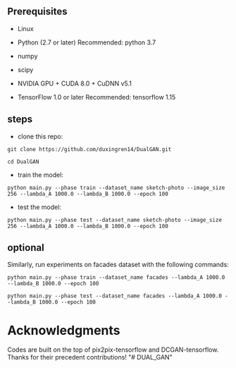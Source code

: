 ## Prerequisites

- Linux

- Python (2.7 or later) Recommended: python 3.7

- numpy

- scipy

- NVIDIA GPU + CUDA 8.0 + CuDNN v5.1

- TensorFlow 1.0 or later Recommended: tensorflow 1.15


## steps

- clone this repo:

```
git clone https://github.com/duxingren14/DualGAN.git

cd DualGAN
```

- train the model:

```
python main.py --phase train --dataset_name sketch-photo --image_size 256 --lambda_A 1000.0 --lambda_B 1000.0 --epoch 100
```

- test the model:

```
python main.py --phase test --dataset_name sketch-photo --image_size 256 --lambda_A 1000.0 --lambda_B 1000.0 --epoch 100
```

## optional

Similarly, run experiments on facades dataset with the following commands:

```
python main.py --phase train --dataset_name facades --lambda_A 1000.0 --lambda_B 1000.0 --epoch 100

python main.py --phase test --dataset_name facades --lambda_A 1000.0 --lambda_B 1000.0 --epoch 100
```

# Acknowledgments

Codes are built on the top of pix2pix-tensorflow and DCGAN-tensorflow. Thanks for their precedent contributions!
"# DUAL_GAN" 
